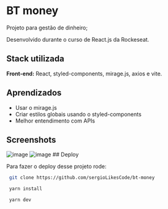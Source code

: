 
# BT money

Projeto para gestão de dinheiro;

Desenvolvido durante o curso de React.js da Rockeseat.


## Stack utilizada

**Front-end:** React, styled-components, mirage.js, axios e vite. 


## Aprendizados
- Usar o mirage.js
- Criar estilos globais usando o styled-components
- Melhor entendimento com APIs
## Screenshots

<img src="https://i.ibb.co/wWF9Hzc/image.png" alt="image" border="0" />

<img src="https://i.ibb.co/5nkkBt0/image.png" alt="image" border="0">
## Deploy

Para fazer o deploy desse projeto rode:

```bash
 git clone https://github.com/sergioLikesCode/bt-money
```

```bash
 yarn install
```

```bash
 yarn dev
```

